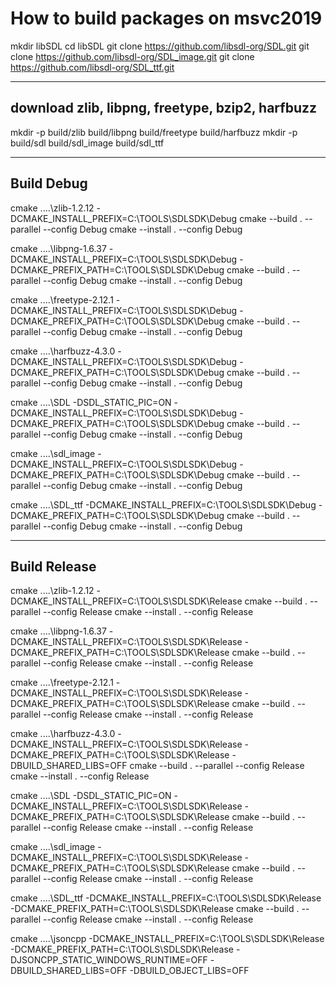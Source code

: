# How to build packages on msvc2019

mkdir libSDL
cd libSDL
git clone https://github.com/libsdl-org/SDL.git
git clone https://github.com/libsdl-org/SDL_image.git
git clone https://github.com/libsdl-org/SDL_ttf.git

---
download zlib, libpng, freetype, bzip2, harfbuzz
---
mkdir -p build/zlib build/libpng build/freetype build/harfbuzz 
mkdir -p build/sdl build/sdl_image build/sdl_ttf

---
Build Debug
---
cmake ..\..\zlib-1.2.12 -DCMAKE_INSTALL_PREFIX=C:\TOOLS\SDLSDK\Debug
cmake --build . --parallel --config Debug
cmake --install . --config Debug

cmake ..\..\libpng-1.6.37 -DCMAKE_INSTALL_PREFIX=C:\TOOLS\SDLSDK\Debug -DCMAKE_PREFIX_PATH=C:\TOOLS\SDLSDK\Debug
cmake --build . --parallel --config Debug
cmake --install . --config Debug

cmake ..\..\freetype-2.12.1 -DCMAKE_INSTALL_PREFIX=C:\TOOLS\SDLSDK\Debug -DCMAKE_PREFIX_PATH=C:\TOOLS\SDLSDK\Debug
cmake --build . --parallel --config Debug
cmake --install . --config Debug

cmake ..\..\harfbuzz-4.3.0 -DCMAKE_INSTALL_PREFIX=C:\TOOLS\SDLSDK\Debug -DCMAKE_PREFIX_PATH=C:\TOOLS\SDLSDK\Debug
cmake --build . --parallel --config Debug
cmake --install . --config Debug

cmake ..\..\SDL -DSDL_STATIC_PIC=ON -DCMAKE_INSTALL_PREFIX=C:\TOOLS\SDLSDK\Debug -DCMAKE_PREFIX_PATH=C:\TOOLS\SDLSDK\Debug
cmake --build . --parallel --config Debug
cmake --install . --config Debug

cmake ..\..\sdl_image -DCMAKE_INSTALL_PREFIX=C:\TOOLS\SDLSDK\Debug -DCMAKE_PREFIX_PATH=C:\TOOLS\SDLSDK\Debug
cmake --build . --parallel --config Debug
cmake --install . --config Debug

cmake ..\..\SDL_ttf -DCMAKE_INSTALL_PREFIX=C:\TOOLS\SDLSDK\Debug -DCMAKE_PREFIX_PATH=C:\TOOLS\SDLSDK\Debug
cmake --build . --parallel --config Debug
cmake --install . --config Debug

---
Build Release
---
cmake ..\..\zlib-1.2.12 -DCMAKE_INSTALL_PREFIX=C:\TOOLS\SDLSDK\Release
cmake --build . --parallel --config Release
cmake --install . --config Release

cmake ..\..\libpng-1.6.37 -DCMAKE_INSTALL_PREFIX=C:\TOOLS\SDLSDK\Release -DCMAKE_PREFIX_PATH=C:\TOOLS\SDLSDK\Release
cmake --build . --parallel --config Release
cmake --install . --config Release

cmake ..\..\freetype-2.12.1 -DCMAKE_INSTALL_PREFIX=C:\TOOLS\SDLSDK\Release -DCMAKE_PREFIX_PATH=C:\TOOLS\SDLSDK\Release
cmake --build . --parallel --config Release
cmake --install . --config Release

cmake ..\..\harfbuzz-4.3.0 -DCMAKE_INSTALL_PREFIX=C:\TOOLS\SDLSDK\Release -DCMAKE_PREFIX_PATH=C:\TOOLS\SDLSDK\Release -DBUILD_SHARED_LIBS=OFF
cmake --build . --parallel --config Release
cmake --install . --config Release

cmake ..\..\SDL -DSDL_STATIC_PIC=ON -DCMAKE_INSTALL_PREFIX=C:\TOOLS\SDLSDK\Release -DCMAKE_PREFIX_PATH=C:\TOOLS\SDLSDK\Release
cmake --build . --parallel --config Release
cmake --install . --config Release

cmake ..\..\sdl_image -DCMAKE_INSTALL_PREFIX=C:\TOOLS\SDLSDK\Release -DCMAKE_PREFIX_PATH=C:\TOOLS\SDLSDK\Release
cmake --build . --parallel --config Release
cmake --install . --config Release

cmake ..\..\SDL_ttf -DCMAKE_INSTALL_PREFIX=C:\TOOLS\SDLSDK\Release -DCMAKE_PREFIX_PATH=C:\TOOLS\SDLSDK\Release
cmake --build . --parallel --config Release
cmake --install . --config Release


cmake ..\..\jsoncpp -DCMAKE_INSTALL_PREFIX=C:\TOOLS\SDLSDK\Release -DCMAKE_PREFIX_PATH=C:\TOOLS\SDLSDK\Release -DJSONCPP_STATIC_WINDOWS_RUNTIME=OFF -DBUILD_SHARED_LIBS=OFF -DBUILD_OBJECT_LIBS=OFF








